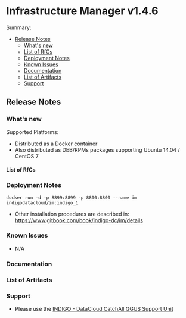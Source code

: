 # Infrastructure Manager v1.4.6

Summary:
* [Release Notes](#id1)
  * [What's new](#id2)
  * [List of RfCs](#id3)
  * [Deployment Notes](#id4)
  * [Known Issues](#id5)
  * [Documentation](#id6)
  * [List of Artifacts](#id7)
  * [Support](#id8)


<a id="id1"></a>
## Release Notes

<a id="id2"></a>
### What's new

Supported Platforms:
* Distributed as a Docker container
* Also distributed as DEB/RPMs packages supporting Ubuntu 14.04 / CentOS 7

<a id="id3"></a>
#### List of RfCs 

<a id="id4"></a>
### Deployment Notes

```docker run -d -p 8899:8899 -p 8800:8800 --name im indigodatacloud/im:indigo_1```
* Other installation procedures are described in: https://www.gitbook.com/book/indigo-dc/im/details

<a id="id5"></a>
### Known Issues

* N/A

<a id="id6"></a>
### Documentation

<a id="id7"></a>
### List of Artifacts

<a id="id8"></a>
### Support

* Please use the [INDIGO - DataCloud CatchAll GGUS Support Unit](
https://wiki.egi.eu/wiki/GGUS:INDIGO_DataCloud_Catch-all_FAQ)